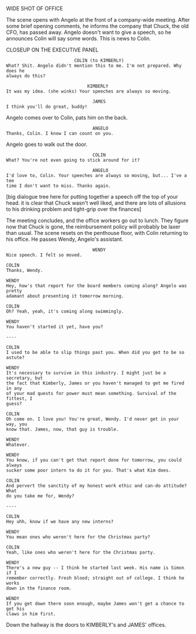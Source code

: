 WIDE SHOT OF OFFICE

The scene opens with Angelo at the front of a company-wide meeting. After some
brief opening comments, he informs the company that Chuck, the old CFO, has
passed away. Angelo doesn't want to give a speech, so he announces Colin will
say some words. This is news to Colin.


CLOSEUP ON THE EXECUTIVE PANEL

                              COLIN (to KIMBERLY)
    What? Shit. Angelo didn't mention this to me. I'm not prepared. Why does he
    always do this?

                                   KIMBERLY
    It was my idea. (she winks) Your speeches are always so moving.

                                     JAMES
    I think you'll do great, buddy!


Angelo comes over to Colin, pats him on the back.

                                     ANGELO
    Thanks, Colin. I know I can count on you.


Angelo goes to walk out the door.

                                     COLIN
    What? You're not even going to stick around for it?

                                     ANGELO
    I'd love to, Colin. Your speeches are always so moving, but... I've a tee
    time I don't want to miss. Thanks again.


[big dialogue tree here for putting together a speech off the top of your head.
it is clear that Chuck wasn't well liked, and there are lots of allusions to his
drinking problem and tight-grip over the finances]

The meeting concludes, and the office workers go out to lunch. They figure now
that Chuck is gone, the reimbursement policy will probably be laxer than usual.
The scene resets on the penthouse floor, with Colin returning to his office. He
passes Wendy, Angelo's assistant.

                                     WENDY
    Nice speech. I felt so moved.

    COLIN
    Thanks, Wendy.

    WENDY
    Hey, how's that report for the board members coming along? Angelo was pretty
    adamant about presenting it tomorrow morning.

    COLIN
    Oh? Yeah, yeah, it's coming along swimmingly.

    WENDY
    You haven't started it yet, have you?

    ----

    COLIN
    I used to be able to slip things past you. When did you get to be so astute?

    WENDY
    It's necessary to survive in this industry. I might just be a secretary, but
    the fact that Kimberly, James or you haven't managed to get me fired in any
    of your mad quests for power must mean something. Survival of the fittest, I
    guess?

    COLIN
    Oh come on. I love you! You're great, Wendy. I'd never get in your way, you
    know that. James, now, that guy is trouble.

    WENDY
    Whatever.

    WENDY
    You know, if you can't get that report done for tomorrow, you could always
    sucker some poor intern to do it for you. That's what Kim does.

    COLIN
    And pervert the sanctity of my honest work ethic and can-do attitude? What
    do you take me for, Wendy?

    ----

    COLIN
    Hey uhh, know if we have any new interns?

    WENDY
    You mean ones who weren't here for the Christmas party?

    COLIN
    Yeah, like ones who weren't here for the Christmas party.

    WENDY
    There's a new guy -- I think he started last week. His name is Simon if I
    remember correctly. Fresh blood; straight out of college. I think he works
    down in the finance room.

    WENDY
    If you get down there soon enough, maybe James won't get a chance to get his
    claws in him first.

Down the hallway is the doors to KIMBERLY's and JAMES' offices.

